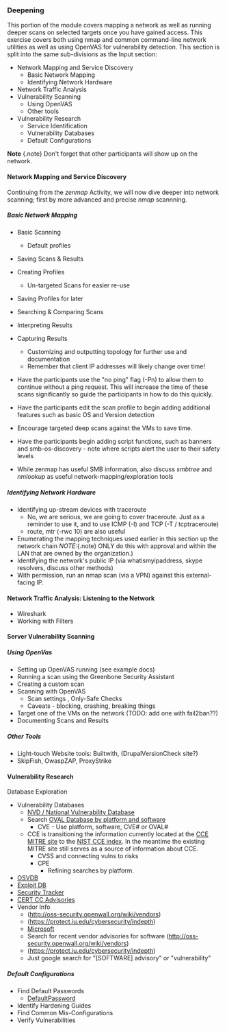 ### Deepening

This portion of the module covers mapping a network as well as running deeper scans on selected targets once you have gained access. This exercise covers both using nmap and common command-line network utilities as well as using OpenVAS for vulnerability detection.  This section is split into the same sub-divisions as the Input section:


  * Network Mapping and Service Discovery
    * Basic Network Mapping
    * Identifying Network Hardware
  * Network Traffic Analysis
  * Vulnerability Scanning
    * Using OpenVAS
    * Other tools
  * Vulnerability Research
    * Service Identification
    * Vulnerability Databases
    * Default Configurations

**Note** {.note} Don't forget that other participants will show up on the network.

#### Network Mapping and Service Discovery

Continuing from the *zenmap* Activity, we will now dive deeper into network scanning; first by more advanced and precise *nmap* scannning.

##### Basic Network Mapping

  * Basic Scanning
    * Default profiles
  * Saving Scans & Results
  * Creating Profiles
    * Un-targeted Scans for easier re-use
  * Saving Profiles for later
  * Searching & Comparing Scans
  * Interpreting Results
  * Capturing Results
    * Customizing and outputting topology for further use and documentation
    * Remember that client IP addresses will likely change over time!

  * Have the participants use the "no ping" flag (-Pn) to allow them to continue without a ping request. This will increase the time of these scans significantly so guide the participants in how to do this quickly.
  * Have the participants edit the scan profile to begin adding additional features such as basic OS and Version detection
  * Encourage targeted deep scans against the VMs to save time.
  * Have the participants begin adding script functions, such as banners and smb-os-discovery - note where scripts alert the user to their safety levels
  * While zenmap has useful SMB information, also discuss  *smbtree* and *nmlookup* as useful network-mapping/exploration tools

##### Identifying Network Hardware

  * Identifying up-stream devices with traceroute
    * No, we are serious, we are going to cover traceroute. Just as a reminder to use it, and to use ICMP (-I) and TCP (-T / tcptraceroute)
    * route, mtr (-rwc 10) are also useful
  * Enumerating the mapping techniques used earlier in this section up the network chain
    *NOTE:*{.note} ONLY do this with approval and within the LAN that are owned by the organization.)
  * Identifying the network's public IP (via whatismyipaddress, skype resolvers, discuss other methods)
  * With permission, run an nmap scan (via a VPN) against this external-facing IP. 


#### Network Traffic Analysis: Listening to the Network

 * Wireshark
 * Working with Filters
 
#### Server Vulnerability Scanning

##### Using OpenVas
  * Setting up OpenVAS running (see example docs)
  * Running a scan using the Greenbone Security Assistant
  * Creating a custom scan
  * Scanning with OpenVAS
  	* Scan settings , Only-Safe Checks
  	* Caveats - blocking, crashing, breaking things
  * Target one of the VMs on the network (TODO: add one with fail2ban??)
  * Documenting Scans and Results

##### Other Tools

 * Light-touch Website tools: Builtwith, (DrupalVersionCheck site?)
 * SkipFish,  OwaspZAP, ProxyStrike 


#### Vulnerability Research

Database Exploration

* Vulnerability Databases
  * [NVD / National Vulnerability Database](https://web.nvd.nist.gov/view/vuln/search-advanced)
  * Search [OVAL Database by platform and software](http://oval.mitre.org/repository/data/search/)
    * CVE - Use platform, software, CVE# or OVAL#
  * CCE is transitioning the information currently located at the [CCE MITRE site](http://cce.mitre.org/) to the [NIST CCE index](https://nvd.nist.gov/cce/index.cfm). In the meantime the existing MITRE site still serves as a source of information about CCE.
    * CVSS and connecting vulns to risks
    * CPE
      * Refining searches by platform.
* [OSVDB](http://osvdb.org/)
* [Exploit DB](http://www.exploit-db.com/search)
* [Security Tracker](http://securitytracker.com/topics/topics.html)
* [CERT CC Advisories](https://www.cert.org/historical/advisories/)
* Vendor Info
  * (http://oss-security.openwall.org/wiki/vendors)
  * (https://protect.iu.edu/cybersecurity/indepth)
  * [Microsoft](https://technet.microsoft.com/en-us/security/bulletin)
  * Search for recent vendor advisories for software (http://oss-security.openwall.org/wiki/vendors)
  * (https://protect.iu.edu/cybersecurity/indepth)
  * Just google search for "[SOFTWARE] advisory" or "vulnerability"

##### Default Configurations

  * Find Default Passwords
    * [DefaultPassword](http://www.defaultpassword.com/)
  * Identify Hardening Guides
  * Find Common Mis-Configurations
  * Verify Vulnerabilities
